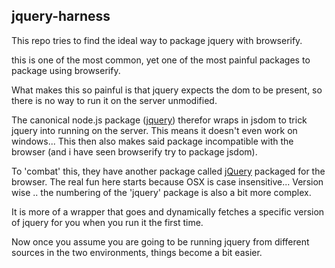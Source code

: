 jquery-harness
--------------

This repo tries to find the ideal way to package jquery with browserify.

this is one of the most common, yet one of the most painful packages to
package using browserify.

What makes this so painful is that jquery expects the dom to be present,
so there is no way to run it on the server unmodified.

The canonical node.js package ([jquery](https://npmjs.org/package/jquery)) therefor
wraps in jsdom to trick jquery into running on the server. This means it doesn't
even work on windows... This then also makes said package incompatible with the browser (and i have seen
browserify try to package jsdom).

To 'combat' this, they have another package called [jQuery](https://npmjs.org/package/jQuery)
packaged for the browser. The real fun here starts because OSX is case insensitive...
Version wise .. the numbering of the 'jquery' package is also a bit more complex.

It is more of a wrapper that goes and dynamically fetches a specific version
of jquery for you when you run it the first time.

Now once you assume you are going to be running jquery from different sources in the
two environments, things become a bit easier.


